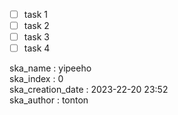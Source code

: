 * [ ] task 1
* [ ] task 2
* [ ] task 3
* [ ] task 4

ska_name : yipeeho  
ska_index : 0  
ska_creation_date : 2023-22-20 23:52  
ska_author : tonton  
